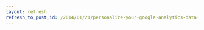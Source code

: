 ```yaml
---
layout: refresh
refresh_to_post_id: /2014/01/21/personalize-your-google-analytics-data-with-custom-events-and-variables
---
```

